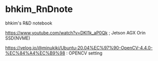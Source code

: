 # bhkim_RnDnote
bhkim's R&amp;D notebook


https://www.youtube.com/watch?v=DKI1k_aP0Qk  ; Jetson AGX Orin SSD(NVME) 

https://velog.io/@minukiki/Ubuntu-20.04%EC%97%90-OpenCV-4.4.0-%EC%84%A4%EC%B9%98 : OPENCV setting


